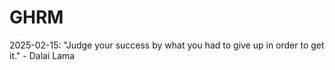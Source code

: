 # GHRM

2025-02-15: "Judge your success by what you had to give up in order to get it." - Dalai Lama